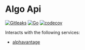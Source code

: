 # Algo Api

[![Gitleaks](https://github.com/mikesupertrampster/algo-api/actions/workflows/gitleaks.yml/badge.svg)](https://github.com/mikesupertrampster/algo-api/actions/workflows/gitleaks.yml)
[![Go](https://github.com/mikesupertrampster/algo-api/actions/workflows/go.yml/badge.svg)](https://github.com/mikesupertrampster/algo-api/actions/workflows/go.yml)
[![codecov](https://codecov.io/gh/mikesupertrampster/algo-api/branch/master/graph/badge.svg?token=2ETY3C3UW9)](https://codecov.io/gh/mikesupertrampster/algo-api)

Interacts with the following services:

 * [alphavantage](https://www.alphavantage.co/)

